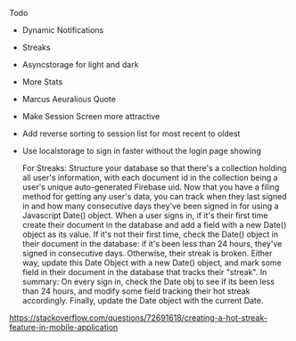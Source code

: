 Todo

- Dynamic Notifications
- Streaks
- Asyncstorage for light and dark
- More Stats
- Marcus Aeuralious Quote
- Make Session Screen more attractive
- Add reverse sorting to session list for most recent to oldest
- Use localstorage to sign in faster without the login page showing

  For Streaks:
  Structure your database so that there's a collection holding all user's information, with each document id in the collection being a user's unique auto-generated Firebase uid.
  Now that you have a filing method for getting any user's data, you can track when they last signed in and how many consecutive days they've been signed in for using a Javascript Date() object.
  When a user signs in, if it's their first time create their document in the database and add a field with a new Date() object as its value. If it's not their first time, check the Date() object in their document in the database: if it's been less than 24 hours, they've signed in consecutive days. Otherwise, their streak is broken.
  Either way, update this Date Object with a new Date() object, and mark some field in their document in the database that tracks their "streak". In summary: On every sign in, check the Date obj to see if its been less than 24 hours, and modify some field tracking their hot streak accordingly. Finally, update the Date object with the current Date.

https://stackoverflow.com/questions/72691618/creating-a-hot-streak-feature-in-mobile-application
